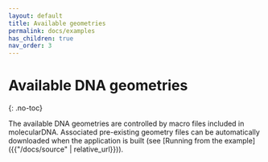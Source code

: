 ```yaml
---
layout: default
title: Available geometries
permalink: docs/examples
has_children: true
nav_order: 3
---
```


# Available DNA geometries
{: .no-toc}

The available DNA geometries are controlled by macro files included in molecularDNA. Associated pre-existing geometry files can be automatically downloaded when the application is built (see [Running from the example]({{"/docs/source" | relative_url}})). 

